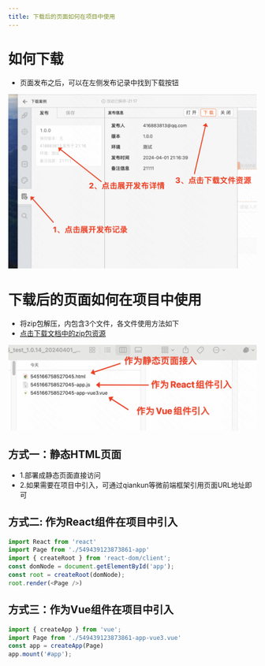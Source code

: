 ```yaml
---
title: 下载后的页面如何在项目中使用
---
```


# 如何下载
- 页面发布之后，可以在左侧发布记录中找到下载按钮

![alt text](img/image-2.png)

# 下载后的页面如何在项目中使用

- 将zip包解压，内包含3个文件，各文件使用方法如下
- [点击下载文档中的zip包资源](https://mybricks-material.oss-cn-hangzhou.aliyuncs.com/%E4%B8%8B%E8%BD%BD%E6%96%87%E4%BB%B6%E5%AE%9E%E4%BE%8B.zip)

![alt text](img/image.png)

## 方式一：静态HTML页面
- 1.部署成静态页面直接访问
- 2.如果需要在项目中引入，可通过qiankun等微前端框架引用页面URL地址即可

## 方式二: 作为React组件在项目中引入

``` ts
import React from 'react'
import Page from './549439123873861-app'
import { createRoot } from 'react-dom/client';
const domNode = document.getElementById('app');
const root = createRoot(domNode);
root.render(<Page />)
```

## 方式三：作为Vue组件在项目中引入

``` ts
import { createApp } from 'vue';
import Page from './549439123873861-app-vue3.vue'
const app = createApp(Page)
app.mount('#app');
```

